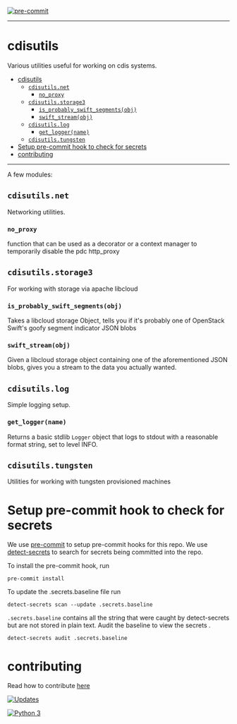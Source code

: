 [![pre-commit](https://img.shields.io/badge/pre--commit-enabled-brightgreen?logo=pre-commitlogoColor=white)](https://github.com/pre-commit/pre-commit)

---
# cdisutils

Various utilities useful for working on cdis systems.


- [cdisutils](#cdisutils)
  - [`cdisutils.net`](#cdisutilsnet)
    - [`no_proxy`](#no_proxy)
  - [`cdisutils.storage3`](#cdisutilsstorage3)
    - [`is_probably_swift_segments(obj)`](#is_probably_swift_segmentsobj)
    - [`swift_stream(obj)`](#swift_streamobj)
  - [`cdisutils.log`](#cdisutilslog)
    - [`get_logger(name)`](#get_loggername)
  - [`cdisutils.tungsten`](#cdisutilstungsten)
- [Setup pre-commit hook to check for secrets](#setup-pre-commit-hook-to-check-for-secrets)
- [contributing](#contributing)

---

A few modules:

## `cdisutils.net`

Networking utilities.

### `no_proxy`

function that can be used as a decorator or a context manager to
temporarily disable the pdc http_proxy

## `cdisutils.storage3`

For working with storage via apache libcloud

### `is_probably_swift_segments(obj)`

Takes a libcloud storage Object, tells you if it's probably one of
OpenStack Swift's goofy segment indicator JSON blobs

### `swift_stream(obj)`

Given a libcloud storage object containing one of the aforementioned
JSON blobs, gives you a stream to the data you actually wanted.

## `cdisutils.log`

Simple logging setup.

### `get_logger(name)`

Returns a basic stdlib `Logger` object that logs to stdout with a
reasonable format string, set to level INFO.

## `cdisutils.tungsten`

Utilities for working with tungsten provisioned machines

# Setup pre-commit hook to check for secrets

We use [pre-commit](https://pre-commit.com/) to setup pre-commit hooks for this repo.
We use [detect-secrets](https://github.com/Yelp/detect-secrets) to search for secrets being committed into the repo.

To install the pre-commit hook, run
```
pre-commit install
```

To update the .secrets.baseline file run
```
detect-secrets scan --update .secrets.baseline
```

`.secrets.baseline` contains all the string that were caught by detect-secrets but are not stored in plain text. Audit the baseline to view the secrets .

```
detect-secrets audit .secrets.baseline
```
# contributing

Read how to contribute [here](https://github.com/nci-gdc/gdcapi/blob/master/contributing.md)

[![Updates](https://pyup.io/repos/github/NCI-GDC/cdisutils/shield.svg)](https://pyup.io/repos/github/NCI-GDC/cdisutils/)

[![Python 3](https://pyup.io/repos/github/NCI-GDC/cdisutils/python-3-shield.svg)](https://pyup.io/repos/github/NCI-GDC/cdisutils/)
